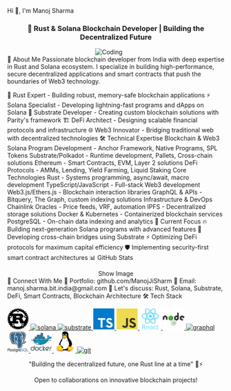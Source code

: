 Hi 👋, I'm Manoj Sharma
<h3 align="center">🦀 Rust & Solana Blockchain Developer | Building the Decentralized Future</h3> <img align="right" alt="Coding" width="300" src="https://cdn.dribbble.com/users/2131993/screenshots/4948736/thoughtworks-gif_dribbble.gif"> <br clear="right"/>
🚀 About Me
Passionate blockchain developer from India with deep expertise in Rust and Solana ecosystem. I specialize in building high-performance, secure decentralized applications and smart contracts that push the boundaries of Web3 technology.

🦀 Rust Expert - Building robust, memory-safe blockchain applications
⚡ Solana Specialist - Developing lightning-fast programs and dApps on Solana
🔗 Substrate Developer - Creating custom blockchain solutions with Parity's framework
🏗️ DeFi Architect - Designing scalable financial protocols and infrastructure
🌐 Web3 Innovator - Bridging traditional web with decentralized technologies
🛠️ Technical Expertise
Blockchain & Web3
Solana Program Development - Anchor Framework, Native Programs, SPL Tokens
Substrate/Polkadot - Runtime development, Pallets, Cross-chain solutions
Ethereum - Smart Contracts, EVM, Layer 2 solutions
DeFi Protocols - AMMs, Lending, Yield Farming, Liquid Staking
Core Technologies
Rust - Systems programming, async/await, macro development
TypeScript/JavaScript - Full-stack Web3 development
Web3.js/Ethers.js - Blockchain interaction libraries
GraphQL & APIs - Bitquery, The Graph, custom indexing solutions
Infrastructure & DevOps
Chainlink Oracles - Price feeds, VRF, automation
IPFS - Decentralized storage solutions
Docker & Kubernetes - Containerized blockchain services
PostgreSQL - On-chain data indexing and analytics
🎯 Current Focus
🔥 Building next-generation Solana programs with advanced features
🌉 Developing cross-chain bridges using Substrate
⚡ Optimizing DeFi protocols for maximum capital efficiency
🛡️ Implementing security-first smart contract architectures
📊 GitHub Stats
<div align="center">
Show Image

</div>
🔗 Connect With Me
💼 Portfolio: github.com/ManojJiSharm
📧 Email: manoj.sharma.bit.india@gmail.com
💬 Let's discuss: Rust, Solana, Substrate, DeFi, Smart Contracts, Blockchain Architecture
🛠️ Tech Stack
<p align="left"> <a href="https://www.rust-lang.org" target="_blank" rel="noreferrer"> <img src="https://raw.githubusercontent.com/devicons/devicon/master/icons/rust/rust-original.svg" alt="rust" width="50" height="50"/> </a> <a href="https://solana.com" target="_blank" rel="noreferrer"> <img src="https://avatars.githubusercontent.com/u/35608259?s=200&v=4" alt="solana" width="50" height="50"/> </a> <a href="https://substrate.io" target="_blank" rel="noreferrer"> <img src="https://avatars.githubusercontent.com/u/31955002?s=200&v=4" alt="substrate" width="50" height="50"/> </a> <a href="https://www.typescriptlang.org/" target="_blank" rel="noreferrer"> <img src="https://raw.githubusercontent.com/devicons/devicon/master/icons/typescript/typescript-original.svg" alt="typescript" width="50" height="50"/> </a> <a href="https://developer.mozilla.org/en-US/docs/Web/JavaScript" target="_blank" rel="noreferrer"> <img src="https://raw.githubusercontent.com/devicons/devicon/master/icons/javascript/javascript-original.svg" alt="javascript" width="50" height="50"/> </a> <a href="https://reactjs.org/" target="_blank" rel="noreferrer"> <img src="https://raw.githubusercontent.com/devicons/devicon/master/icons/react/react-original-wordmark.svg" alt="react" width="50" height="50"/> </a> <a href="https://nodejs.org" target="_blank" rel="noreferrer"> <img src="https://raw.githubusercontent.com/devicons/devicon/master/icons/nodejs/nodejs-original-wordmark.svg" alt="nodejs" width="50" height="50"/> </a> <a href="https://graphql.org" target="_blank" rel="noreferrer"> <img src="https://www.vectorlogo.zone/logos/graphql/graphql-icon.svg" alt="graphql" width="50" height="50"/> </a> <a href="https://www.postgresql.org" target="_blank" rel="noreferrer"> <img src="https://raw.githubusercontent.com/devicons/devicon/master/icons/postgresql/postgresql-original-wordmark.svg" alt="postgresql" width="50" height="50"/> </a> <a href="https://www.docker.com/" target="_blank" rel="noreferrer"> <img src="https://raw.githubusercontent.com/devicons/devicon/master/icons/docker/docker-original-wordmark.svg" alt="docker" width="50" height="50"/> </a> <a href="https://www.linux.org/" target="_blank" rel="noreferrer"> <img src="https://raw.githubusercontent.com/devicons/devicon/master/icons/linux/linux-original.svg" alt="linux" width="50" height="50"/> </a> <a href="https://git-scm.com/" target="_blank" rel="noreferrer"> <img src="https://www.vectorlogo.zone/logos/git-scm/git-scm-icon.svg" alt="git" width="50" height="50"/> </a> </p>
<div align="center">
"Building the decentralized future, one Rust line at a time" 🦀⚡

Open to collaborations on innovative blockchain projects!

</div>
